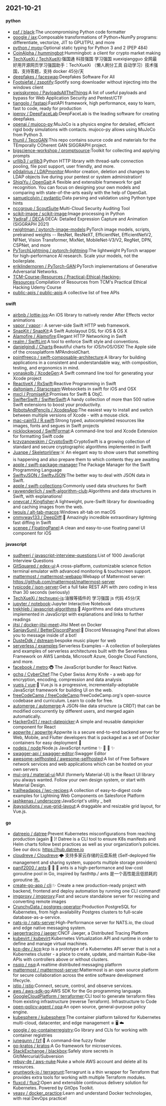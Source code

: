 ## 2021-10-21

#### python
* [psf / black](https://github.com/psf/black):The uncompromising Python code formatter
* [google / jax](https://github.com/google/jax):Composable transformations of Python+NumPy programs: differentiate, vectorize, JIT to GPU/TPU, and more
* [python / mypy](https://github.com/python/mypy):Optional static typing for Python 3 and 2 (PEP 484)
* [CoinAlpha / hummingbot](https://github.com/CoinAlpha/hummingbot):Hummingbot: a client for crypto market making
* [TechXueXi / TechXueXi](https://github.com/TechXueXi/TechXueXi):强国通 科技强国 学习强国 xuexiqiangguo 全网最好用开源网页学习强国助手：TechXueXi （懒人刷分工具 自动学习）技术强国，支持答题，支持 docker 45分/天
* [deepfakes / faceswap](https://github.com/deepfakes/faceswap):Deepfakes Software For All
* [Footsiefat / zspotify](https://github.com/Footsiefat/zspotify):Spotify song downloader without injecting into the windows client
* [swisskyrepo / PayloadsAllTheThings](https://github.com/swisskyrepo/PayloadsAllTheThings):A list of useful payloads and bypass for Web Application Security and Pentest/CTF
* [tiangolo / fastapi](https://github.com/tiangolo/fastapi):FastAPI framework, high performance, easy to learn, fast to code, ready for production
* [iperov / DeepFaceLab](https://github.com/iperov/DeepFaceLab):DeepFaceLab is the leading software for creating deepfakes.
* [openai / mujoco-py](https://github.com/openai/mujoco-py):MuJoCo is a physics engine for detailed, efficient rigid body simulations with contacts. mujoco-py allows using MuJoCo from Python 3.
* [thunil / TecoGAN](https://github.com/thunil/TecoGAN):This repo contains source code and materials for the TEmporally COherent GAN SIGGRAPH project.
* [bigscience-workshop / promptsource](https://github.com/bigscience-workshop/promptsource):Toolkit for collecting and applying prompts
* [urllib3 / urllib3](https://github.com/urllib3/urllib3):Python HTTP library with thread-safe connection pooling, file post support, user friendly, and more.
* [p0dalirius / LDAPmonitor](https://github.com/p0dalirius/LDAPmonitor):Monitor creation, deletion and changes to LDAP objects live during your pentest or system administration!
* [ShiqiYu / OpenGait](https://github.com/ShiqiYu/OpenGait):A flexible and extensible framework for gait recognition. You can focus on designing your own models and comparing with state-of-the-arts easily with the help of OpenGait.
* [samuelcolvin / pydantic](https://github.com/samuelcolvin/pydantic):Data parsing and validation using Python type hints
* [nccgroup / ScoutSuite](https://github.com/nccgroup/ScoutSuite):Multi-Cloud Security Auditing Tool
* [scikit-image / scikit-image](https://github.com/scikit-image/scikit-image):Image processing in Python
* [YadiraF / DECA](https://github.com/YadiraF/DECA):DECA: Detailed Expression Capture and Animation (SIGGRAPH 2021)
* [rwightman / pytorch-image-models](https://github.com/rwightman/pytorch-image-models):PyTorch image models, scripts, pretrained weights -- ResNet, ResNeXT, EfficientNet, EfficientNetV2, NFNet, Vision Transformer, MixNet, MobileNet-V3/V2, RegNet, DPN, CSPNet, and more
* [PyTorchLightning / pytorch-lightning](https://github.com/PyTorchLightning/pytorch-lightning):The lightweight PyTorch wrapper for high-performance AI research. Scale your models, not the boilerplate.
* [eriklindernoren / PyTorch-GAN](https://github.com/eriklindernoren/PyTorch-GAN):PyTorch implementations of Generative Adversarial Networks.
* [TCM-Course-Resources / Practical-Ethical-Hacking-Resources](https://github.com/TCM-Course-Resources/Practical-Ethical-Hacking-Resources):Compilation of Resources from TCM's Practical Ethical Hacking Udemy Course
* [public-apis / public-apis](https://github.com/public-apis/public-apis):A collective list of free APIs

#### swift
* [airbnb / lottie-ios](https://github.com/airbnb/lottie-ios):An iOS library to natively render After Effects vector animations
* [vapor / vapor](https://github.com/vapor/vapor):💧
A server-side Swift HTTP web framework.
* [SnapKit / SnapKit](https://github.com/SnapKit/SnapKit):A Swift Autolayout DSL for iOS & OS X
* [Alamofire / Alamofire](https://github.com/Alamofire/Alamofire):Elegant HTTP Networking in Swift
* [realm / SwiftLint](https://github.com/realm/SwiftLint):A tool to enforce Swift style and conventions.
* [danielgindi / Charts](https://github.com/danielgindi/Charts):Beautiful charts for iOS/tvOS/OSX! The Apple side of the crossplatform MPAndroidChart.
* [pointfreeco / swift-composable-architecture](https://github.com/pointfreeco/swift-composable-architecture):A library for building applications in a consistent and understandable way, with composition, testing, and ergonomics in mind.
* [yonaskolb / XcodeGen](https://github.com/yonaskolb/XcodeGen):A Swift command line tool for generating your Xcode project
* [ReactiveX / RxSwift](https://github.com/ReactiveX/RxSwift):Reactive Programming in Swift
* [daltoniam / Starscream](https://github.com/daltoniam/Starscream):Websockets in swift for iOS and OSX
* [mxcl / PromiseKit](https://github.com/mxcl/PromiseKit):Promises for Swift & ObjC.
* [SwifterSwift / SwifterSwift](https://github.com/SwifterSwift/SwifterSwift):A handy collection of more than 500 native Swift extensions to boost your productivity.
* [RobotsAndPencils / XcodesApp](https://github.com/RobotsAndPencils/XcodesApp):The easiest way to install and switch between multiple versions of Xcode - with a mouse click.
* [mac-cain13 / R.swift](https://github.com/mac-cain13/R.swift):Strong typed, autocompleted resources like images, fonts and segues in Swift projects
* [nicklockwood / SwiftFormat](https://github.com/nicklockwood/SwiftFormat):A command-line tool and Xcode Extension for formatting Swift code
* [krzyzanowskim / CryptoSwift](https://github.com/krzyzanowskim/CryptoSwift):CryptoSwift is a growing collection of standard and secure cryptographic algorithms implemented in Swift
* [Juanpe / SkeletonView](https://github.com/Juanpe/SkeletonView):☠️
An elegant way to show users that something is happening and also prepare them to which contents they are awaiting
* [apple / swift-package-manager](https://github.com/apple/swift-package-manager):The Package Manager for the Swift Programming Language
* [SwiftyJSON / SwiftyJSON](https://github.com/SwiftyJSON/SwiftyJSON):The better way to deal with JSON data in Swift.
* [apple / swift-collections](https://github.com/apple/swift-collections):Commonly used data structures for Swift
* [raywenderlich / swift-algorithm-club](https://github.com/raywenderlich/swift-algorithm-club):Algorithms and data structures in Swift, with explanations!
* [onevcat / Kingfisher](https://github.com/onevcat/Kingfisher):A lightweight, pure-Swift library for downloading and caching images from the web.
* [lwouis / alt-tab-macos](https://github.com/lwouis/alt-tab-macos):Windows alt-tab on macOS
* [onmyway133 / DeepDiff](https://github.com/onmyway133/DeepDiff):🦀
Amazingly incredible extraordinary lightning fast diffing in Swift
* [scenee / FloatingPanel](https://github.com/scenee/FloatingPanel):A clean and easy-to-use floating panel UI component for iOS

#### javascript
* [sudheerj / javascript-interview-questions](https://github.com/sudheerj/javascript-interview-questions):List of 1000 JavaScript Interview Questions
* [GitSquared / edex-ui](https://github.com/GitSquared/edex-ui):A cross-platform, customizable science fiction terminal emulator with advanced monitoring & touchscreen support.
* [mattermost / mattermost-webapp](https://github.com/mattermost/mattermost-webapp):Webapp of Mattermost server: https://github.com/mattermost/mattermost-server
* [typicode / json-server](https://github.com/typicode/json-server):Get a full fake REST API with zero coding in less than 30 seconds (seriously)
* [TechXueXi / techxuexi-js](https://github.com/TechXueXi/techxuexi-js):油猴等插件的 学习强国 js 代码 45分/天
* [jupyter / notebook](https://github.com/jupyter/notebook):Jupyter Interactive Notebook
* [trekhleb / javascript-algorithms](https://github.com/trekhleb/javascript-algorithms):📝
Algorithms and data structures implemented in JavaScript with explanations and links to further readings
* [jitsi / docker-jitsi-meet](https://github.com/jitsi/docker-jitsi-meet):Jitsi Meet on Docker
* [SanjaySunil / BetterDiscordPanel](https://github.com/SanjaySunil/BetterDiscordPanel):💬
Discord Messaging Panel that allows you to message inside of a bot!
* [DusteDdk / dstream](https://github.com/DusteDdk/dstream):bespoke music player for web
* [serverless / examples](https://github.com/serverless/examples):Serverless Examples – A collection of boilerplates and examples of serverless architectures built with the Serverless Framework on AWS Lambda, Microsoft Azure, Google Cloud Functions, and more.
* [facebook / metro](https://github.com/facebook/metro):🚇
The JavaScript bundler for React Native.
* [gchq / CyberChef](https://github.com/gchq/CyberChef):The Cyber Swiss Army Knife - a web app for encryption, encoding, compression and data analysis
* [vuejs / vue](https://github.com/vuejs/vue):🖖
Vue.js is a progressive, incrementally-adoptable JavaScript framework for building UI on the web.
* [freeCodeCamp / freeCodeCamp](https://github.com/freeCodeCamp/freeCodeCamp):freeCodeCamp.org's open-source codebase and curriculum. Learn to code for free.
* [automerge / automerge](https://github.com/automerge/automerge):A JSON-like data structure (a CRDT) that can be modified concurrently by different users, and merged again automatically.
* [Hacker0x01 / react-datepicker](https://github.com/Hacker0x01/react-datepicker):A simple and reusable datepicker component for React
* [appwrite / appwrite](https://github.com/appwrite/appwrite):Appwrite is a secure end-to-end backend server for Web, Mobile, and Flutter developers that is packaged as a set of Docker containers for easy deployment
🚀
* [nodejs / node](https://github.com/nodejs/node):Node.js JavaScript runtime
✨
🐢
🚀
✨
* [swagger-api / swagger-editor](https://github.com/swagger-api/swagger-editor):Swagger Editor
* [awesome-selfhosted / awesome-selfhosted](https://github.com/awesome-selfhosted/awesome-selfhosted):A list of Free Software network services and web applications which can be hosted on your own servers
* [mui-org / material-ui](https://github.com/mui-org/material-ui):MUI (formerly Material-UI) is the React UI library you always wanted. Follow your own design system, or start with Material Design.
* [trailheadapps / lwc-recipes](https://github.com/trailheadapps/lwc-recipes):A collection of easy-to-digest code examples for Lightning Web Components on Salesforce Platform
* [jashkenas / underscore](https://github.com/jashkenas/underscore):JavaScript's utility _ belt
* [jbaysolutions / vue-grid-layout](https://github.com/jbaysolutions/vue-grid-layout):A draggable and resizable grid layout, for Vue.js.

#### go
* [datreeio / datree](https://github.com/datreeio/datree):Prevent Kubernetes misconfigurations from reaching production (again
😤
)! Datree is a CLI tool to ensure K8s manifests and Helm charts follow best practices as well as your organization’s policies. See our docs: https://hub.datree.io
* [cloudreve / Cloudreve](https://github.com/cloudreve/Cloudreve):🌩
支持多家云存储的云盘系统 (Self-deployed file management and sharing system, supports multiple storage providers)
* [panjf2000 / ants](https://github.com/panjf2000/ants):🐜
🐜
🐜
ants is a high-performance and low-cost goroutine pool in Go, inspired by fasthttp./ ants 是一个高性能且低损耗的 goroutine 池。
* [create-go-app / cli](https://github.com/create-go-app/cli):✨
Create a new production-ready project with backend, frontend and deploy automation by running one CLI command!
* [imgproxy / imgproxy](https://github.com/imgproxy/imgproxy):Fast and secure standalone server for resizing and converting remote images
* [CrunchyData / postgres-operator](https://github.com/CrunchyData/postgres-operator):Production PostgreSQL for Kubernetes, from high availability Postgres clusters to full-scale database-as-a-service.
* [nats-io / nats-server](https://github.com/nats-io/nats-server):High-Performance server for NATS.io, the cloud and edge native messaging system.
* [jaegertracing / jaeger](https://github.com/jaegertracing/jaeger):CNCF Jaeger, a Distributed Tracing Platform
* [kubevirt / kubevirt](https://github.com/kubevirt/kubevirt):Kubernetes Virtualization API and runtime in order to define and manage virtual machines.
* [kcp-dev / kcp](https://github.com/kcp-dev/kcp):kcp is a prototype of a Kubernetes API server that is not a Kubernetes cluster - a place to create, update, and maintain Kube-like APIs with controllers above or without clusters.
* [nsqio / nsq](https://github.com/nsqio/nsq):A realtime distributed messaging platform
* [mattermost / mattermost-server](https://github.com/mattermost/mattermost-server):Mattermost is an open source platform for secure collaboration across the entire software development lifecycle.
* [istio / istio](https://github.com/istio/istio):Connect, secure, control, and observe services.
* [aws / aws-sdk-go](https://github.com/aws/aws-sdk-go):AWS SDK for the Go programming language.
* [GoogleCloudPlatform / terraformer](https://github.com/GoogleCloudPlatform/terraformer):CLI tool to generate terraform files from existing infrastructure (reverse Terraform). Infrastructure to Code
* [open-policy-agent / opa](https://github.com/open-policy-agent/opa):An open source, general-purpose policy engine.
* [kubesphere / kubesphere](https://github.com/kubesphere/kubesphere):The container platform tailored for Kubernetes multi-cloud, datacenter, and edge management ⎈
🖥
☁️
* [google / go-containerregistry](https://github.com/google/go-containerregistry):Go library and CLIs for working with container registries
* [junegunn / fzf](https://github.com/junegunn/fzf):🌸
A command-line fuzzy finder
* [go-kratos / kratos](https://github.com/go-kratos/kratos):A Go framework for microservices.
* [StackExchange / blackbox](https://github.com/StackExchange/blackbox):Safely store secrets in Git/Mercurial/Subversion
* [rebuy-de / aws-nuke](https://github.com/rebuy-de/aws-nuke):Nuke a whole AWS account and delete all its resources.
* [gruntwork-io / terragrunt](https://github.com/gruntwork-io/terragrunt):Terragrunt is a thin wrapper for Terraform that provides extra tools for working with multiple Terraform modules.
* [fluxcd / flux2](https://github.com/fluxcd/flux2):Open and extensible continuous delivery solution for Kubernetes. Powered by GitOps Toolkit.
* [yeasy / docker_practice](https://github.com/yeasy/docker_practice):Learn and understand Docker technologies, with real DevOps practice!
